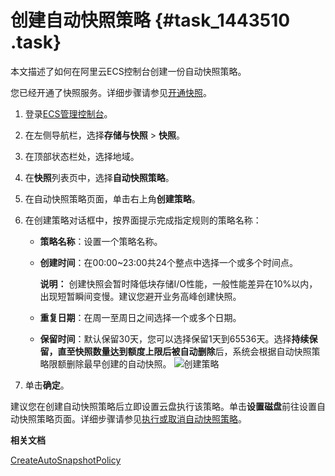 # 创建自动快照策略 {#task_1443510 .task}

本文描述了如何在阿里云ECS控制台创建一份自动快照策略。

您已经开通了快照服务。详细步骤请参见[开通快照](cn.zh-CN/快照/使用快照/开通快照.md#)。

1.  登录[ECS管理控制台](https://ecs.console.aliyun.com)。
2.  在左侧导航栏，选择**存储与快照** \> **快照**。
3.  在顶部状态栏处，选择地域。
4.  在**快照**列表页中，选择**自动快照策略**。
5.  在自动快照策略页面，单击右上角**创建策略**。
6.  在创建策略对话框中，按界面提示完成指定规则的策略名称： 

    -   **策略名称**：设置一个策略名称。
    -   **创建时间**：在00:00~23:00共24个整点中选择一个或多个时间点。

        **说明：** 创建快照会暂时降低块存储I/O性能，一般性能差异在10%以内，出现短暂瞬间变慢。建议您避开业务高峰创建快照。

    -   **重复日期**：在周一至周日之间选择一个或多个日期。
    -   **保留时间**：默认保留30天，您可以选择保留1天到65536天。选择**持续保留，直至快照数量达到额度上限后被自动删除**后，系统会根据自动快照策略限额删除最早创建的自动快照。
    ![创建策略](http://static-aliyun-doc.oss-cn-hangzhou.aliyuncs.com/assets/img/1148290/156471110653896_zh-CN.png)

7.  单击**确定**。

建议您在创建自动快照策略后立即设置云盘执行该策略。单击**设置磁盘**前往设置自动快照策略页面。详细步骤请参见[执行或取消自动快照策略](cn.zh-CN/快照/使用快照/执行或取消自动快照策略.md#)。

**相关文档**  


[CreateAutoSnapshotPolicy](../cn.zh-CN/API参考/快照/CreateAutoSnapshotPolicy.md#)

